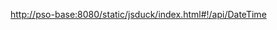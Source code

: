 [http://pso-base:8080/static/jsduck/index.html#!/api/DateTime](http://pso-base:8080/static/jsduck/index.html#!/api/DateTime "http://pso-base:8080/static/jsduck/index.html#!/api/DateTime")

